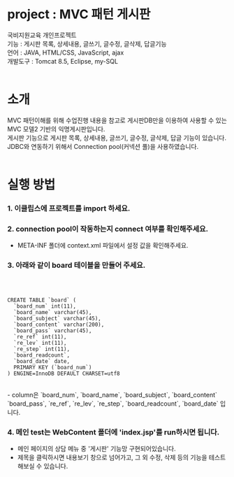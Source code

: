 # project : MVC 패턴 게시판

국비지원교육 개인프로젝트 <br>
기능 : 게시판 목록, 상세내용, 글쓰기, 글수정, 글삭제, 답글기능 <br>
언어 : JAVA, HTML/CSS, JavaScript, ajax <br>
개발도구 : Tomcat 8.5, Eclipse, my-SQL <br>
<br>
# 소개

MVC 패턴이해를 위해 수업진행 내용을 참고로 게시판DB만을 이용하여 사용할 수 있는 MVC 모델2 기반의 익명게시판입니다.<br>
게시판 기능으로 게시판 목록, 상세내용, 글쓰기, 글수정, 글삭제, 답글 기능이 있습니다. <br>
JDBC와 연동하기 위해서 Connection pool(커넥션 풀)을 사용하였습니다. <br>
<br>

# 실행 방법

### 1. 이클립스에 프로젝트를 import 하세요.

### 2. connection pool이 작동하는지 connect 여부를 확인해주세요.
- META-INF 폴더에 context.xml 파일에서 설정 값을 확인해주세요.

### 3. 아래와 같이 board 테이블을 만들어 주세요. 
<br>
<pre><code>
CREATE TABLE `board` (
  `board_num` int(11),
  `board_name` varchar(45),
  `board_subject` varchar(45),
  `board_content` varchar(200),
  `board_pass` varchar(45),
  `re_ref` int(11),
  `re_lev` int(11),
  `re_step` int(11),
  `board_readcount`,
  `board_date` date,
  PRIMARY KEY (`board_num`)
) ENGINE=InnoDB DEFAULT CHARSET=utf8
</code></pre>
<br>
- column은 `board_num`, `board_name`, `board_subject`, `board_content`
  `board_pass`, `re_ref`, `re_lev`, `re_step`, `board_readcount`, `board_date` 입니다.

### 4. 메인 test는  WebContent 폴더에 'index.jsp'를 run하시면 됩니다.
- 메인 페이지의 상담 메뉴 중 '게시판' 기능망 구현되어있습니다.
- 제목을 클릭하시면 내용보기 창으로 넘어가고, 그 외 수정, 삭제 등의 기능을 테스트해보실 수 있습니다.
